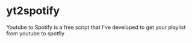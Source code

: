 # yt2spotify
Youtube to Spotify is a free script that I've developed to get your playlist from youtube to spotfiy
